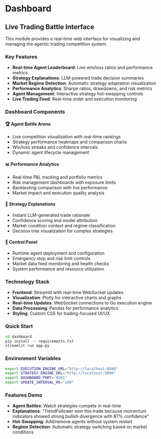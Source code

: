 # Dashboard

## Live Trading Battle Interface

This module provides a real-time web interface for visualizing and managing the agentic trading competition system.

### Key Features

- **Real-time Agent Leaderboard**: Live win/loss ratios and performance metrics
- **Strategy Explanations**: LLM-powered trade decision summaries
- **Market Regime Detection**: Automatic strategy adaptation visualization
- **Performance Analytics**: Sharpe ratios, drawdowns, and risk metrics
- **Agent Management**: Interactive strategy hot-swapping controls
- **Live Trading Feed**: Real-time order and execution monitoring

### Dashboard Components

#### 🏆 Agent Battle Arena
- Live competition visualization with real-time rankings
- Strategy performance heatmaps and comparison charts
- Win/loss streaks and confidence intervals
- Dynamic agent lifecycle management

#### 📊 Performance Analytics
- Real-time P&L tracking and portfolio metrics
- Risk management dashboards with exposure limits
- Backtesting comparison with live performance
- Market impact and execution quality analysis

#### 🤖 Strategy Explanations
- Instant LLM-generated trade rationale
- Confidence scoring and model attribution
- Market condition context and regime classification
- Decision tree visualization for complex strategies

#### 🔧 Control Panel
- Runtime agent deployment and configuration
- Emergency stop and risk limit controls
- Market data feed monitoring and health checks
- System performance and resource utilization

### Technology Stack

- **Frontend**: Streamlit with real-time WebSocket updates
- **Visualization**: Plotly for interactive charts and graphs
- **Real-time Updates**: WebSocket connections to Go execution engine
- **Data Processing**: Pandas for performance analytics
- **Styling**: Custom CSS for trading-focused UI/UX

### Quick Start

```bash
cd dashboard
pip install -r requirements.txt
streamlit run app.py
```

### Environment Variables

```bash
export EXECUTION_ENGINE_URL="http://localhost:8080"
export STRATEGY_ENGINE_URL="http://localhost:5000"
export DASHBOARD_PORT="8501"
export UPDATE_INTERVAL_MS="100"
```

### Features Demo

- **Agent Battles**: Watch strategies compete in real-time
- **Explanations**: "TrendFollower won this trade because momentum indicators showed strong bullish divergence with 87% confidence"
- **Hot-Swapping**: Add/remove agents without system restart
- **Regime Detection**: Automatic strategy switching based on market conditions
